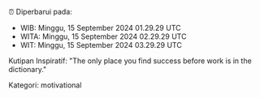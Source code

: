 ⏰ Diperbarui pada:
- WIB: Minggu, 15 September 2024 01.29.29 UTC
- WITA: Minggu, 15 September 2024 02.29.29 UTC
- WIT: Minggu, 15 September 2024 03.29.29 UTC

Kutipan Inspiratif:
"The only place you find success before work is in the dictionary."


Kategori: motivational

